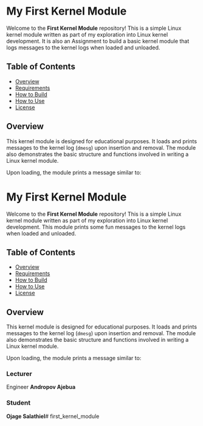 # My First Kernel Module

Welcome to the **First Kernel Module** repository! This is a simple Linux kernel module written as part of my exploration into Linux kernel development. It is also an Assignment to build a basic kernel module that logs messages to the kernel logs when loaded and unloaded.

## Table of Contents
- [Overview](#overview)
- [Requirements](#requirements)
- [How to Build](#how-to-build)
- [How to Use](#how-to-use)
- [License](#license)

## Overview

This kernel module is designed for educational purposes. It loads and prints messages to the kernel log (`dmesg`) upon insertion and removal. The module also demonstrates the basic structure and functions involved in writing a Linux kernel module.

Upon loading, the module prints a message similar to:

# My First Kernel Module

Welcome to the **First Kernel Module** repository! This is a simple Linux kernel module written as part of my exploration into Linux kernel development. This module prints some fun messages to the kernel logs when loaded and unloaded.

## Table of Contents
- [Overview](#overview)
- [Requirements](#requirements)
- [How to Build](#how-to-build)
- [How to Use](#how-to-use)
- [License](#license)

## Overview

This kernel module is designed for educational purposes. It loads and prints messages to the kernel log (`dmesg`) upon insertion and removal. The module also demonstrates the basic structure and functions involved in writing a Linux kernel module.

Upon loading, the module prints a message similar to:

### Lecturer
Engineer **Andropov Ajebua**

### Student
**Ojage Salathiel**# first_kernel_module

